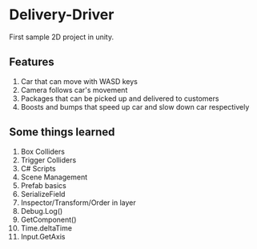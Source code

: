 # Delivery-Driver
First sample 2D project in unity. 
## Features
1. Car that can move with WASD keys
2. Camera follows car's movement
3. Packages that can be picked up and delivered to customers
4. Boosts and bumps that speed up car and slow down car respectively
## Some things learned
1. Box Colliders
2. Trigger Colliders
3. C# Scripts
4. Scene Management
5. Prefab basics
6. SerializeField
7. Inspector/Transform/Order in layer
8. Debug.Log()
9. GetComponent()
10. Time.deltaTime
11. Input.GetAxis

